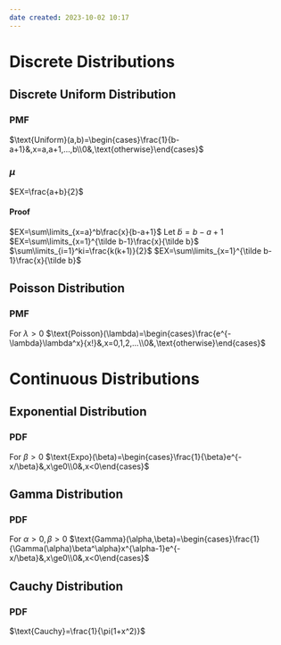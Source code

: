 ```yaml
---
date created: 2023-10-02 10:17
---
```


# Discrete Distributions

## Discrete Uniform Distribution

### PMF

$\text{Uniform}(a,b)=\begin{cases}\frac{1}{b-a+1}&,x=a,a+1,...,b\\0&,\text{otherwise}\end{cases}$

### $\mu$

$EX=\frac{a+b}{2}$

#### Proof

$EX=\sum\limits_{x=a}^b\frac{x}{b-a+1}$
Let $\tilde b=b-a+1$
$EX=\sum\limits_{x=1}^{\tilde b-1}\frac{x}{\tilde b}$
$\sum\limits_{i=1}^ki=\frac{k(k+1)}{2}$
$EX=\sum\limits_{x=1}^{\tilde b-1}\frac{x}{\tilde b}$

## Poisson Distribution

### PMF

For $\lambda>0$
$\text{Poisson}(\lambda)=\begin{cases}\frac{e^{-\lambda}\lambda^x}{x!}&,x=0,1,2,...\\0&,\text{otherwise}\end{cases}$

# Continuous Distributions

## Exponential Distribution

### PDF

For $\beta>0$
$\text{Expo}(\beta)=\begin{cases}\frac{1}{\beta}e^{-x/\beta}&,x\ge0\\0&,x<0\end{cases}$


## Gamma Distribution

### PDF

For $\alpha>0,\beta>0$
$\text{Gamma}(\alpha,\beta)=\begin{cases}\frac{1}{\Gamma(\alpha)\beta^\alpha}x^{\alpha-1}e^{-x/\beta}&,x\ge0\\0&,x<0\end{cases}$

## Cauchy Distribution

### PDF

$\text{Cauchy}=\frac{1}{\pi(1+x^2)}$
